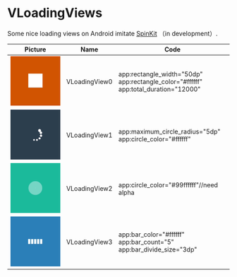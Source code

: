 # VLoadingViews
Some nice loading views on Android imitate [SpinKit](https://github.com/tobiasahlin/SpinKit) （in development）.

| Picture                                      | Name          | Code                                                         |
| -------------------------------------------- | ------------- | ------------------------------------------------------------ |
| ![VLoadingView0](./images/VLoadingView0.gif) | VLoadingView0 | app:rectangle_width="50dp"<br/>app:rectangle_color="#ffffff"<br/>app:total_duration="12000" |
| ![VLoadingView0](./images/VLoadingView1.gif) | VLoadingView1 | app:maximum_circle_radius="5dp"<br/>app:circle_color="#ffffff" |
| ![VLoadingView0](./images/VLoadingView2.gif) | VLoadingView2 | app:circle_color="#99ffffff"//need alpha                     |
| ![VLoadingView0](./images/VLoadingView3.gif) | VLoadingView3 | app:bar_color="#ffffff"<br/>app:bar_count="5"<br/>app:bar_divide_size="3dp" |

